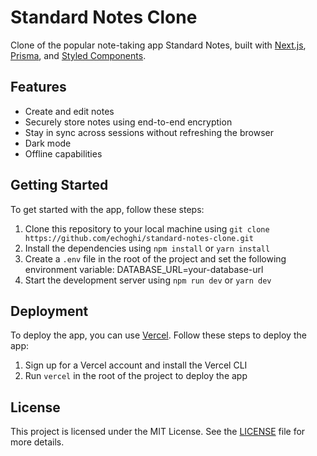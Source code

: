 # Standard Notes Clone

Clone of the popular note-taking app Standard Notes, built with [Next.js](https://nextjs.org/), [Prisma](https://www.prisma.io/), and [Styled Components](https://styled-components.com/).

## Features

- Create and edit notes
- Securely store notes using end-to-end encryption
- Stay in sync across sessions without refreshing the browser
- Dark mode
- Offline capabilities

## Getting Started

To get started with the app, follow these steps:

1. Clone this repository to your local machine using `git clone https://github.com/echoghi/standard-notes-clone.git`
2. Install the dependencies using `npm install` or `yarn install`
3. Create a `.env` file in the root of the project and set the following environment variable: DATABASE_URL=your-database-url
4. Start the development server using `npm run dev` or `yarn dev`

## Deployment

To deploy the app, you can use [Vercel](https://vercel.com/). Follow these steps to deploy the app:

1. Sign up for a Vercel account and install the Vercel CLI
2. Run `vercel` in the root of the project to deploy the app

## License

This project is licensed under the MIT License. See the [LICENSE](LICENSE) file for more details.

